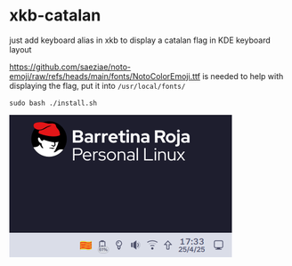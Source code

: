 # xkb-catalan
just add keyboard alias in xkb to display a catalan flag in KDE keyboard layout

<https://github.com/saeziae/noto-emoji/raw/refs/heads/main/fonts/NotoColorEmoji.ttf> is needed to help with displaying the flag, put it into `/usr/local/fonts/`

```
sudo bash ./install.sh
```

![](example.png)
